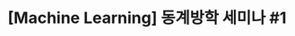 ---
title: '[Machine Learning] 동계방학 세미나 #1' 
excerpt: Machine Learning self study
categories:
- Project

tag:
    - Machine Learning
    - seminar

author_profile: true    #작성자 프로필 출력 여부

last_modified_at: 2020-02-3T17:00:00+09:00

toc: true   #Table Of Contents 목차 
toc_sticky: true
---